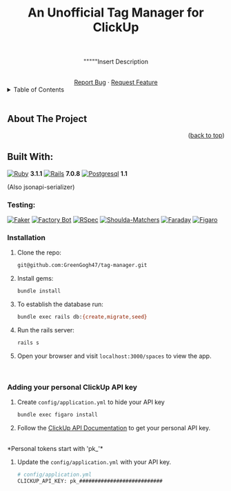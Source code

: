 <a name="readme-top"></a>

<div align="center">

# An Unofficial Tag Manager for ClickUp


</div>
<div align="center">
  <h3 align="center"></h3>

  <div align="center">
    <br>
    <p> """""Insert Description</p>
    <br />
    <a href="https://https://github.com/GreenGogh47/tag-manager/issues">Report Bug</a>
    ·
    <a href="https://https://github.com/GreenGogh47/tag-manager/issues">Request Feature</a>
  </div>
</div>

<!-- TABLE OF CONTENTS -->
<details>
  <summary>Table of Contents</summary>
  <ol>
    <li><a href="#about-the-project">About The Project</a>
      <ul>
        <li><a href="#built-with">Built With</a></li>
      </ul>
    </li>
    <li><a href="#getting-started">Getting Started</a>
      <ul>
        <li><a href="#installation-and-use">Installation and Use</a></li>
      </ul>
    </li>
  </ol>
</details>

<br>

<!-- ABOUT THE PROJECT -->
## About The Project

<!-- ADD PROJECT DESCRIPTION -->

<p align="right">(<a href="#readme-top">back to top</a>)</p>

## Built With:

[![Ruby]][Ruby-url] **3.1.1**
[![Rails]][Rails-url] **7.0.8**
[![Postgresql]][Postgresql-url] **1.1**

(Also jsonapi-serializer)

### Testing:

[![Faker]][Faker-url]
[![Factory Bot]][Factory Bot-url]
[![RSpec]][RSpec-url]
[![Shoulda-Matchers]][Shoulda-Matchers-url]
[![Faraday]][Faraday-url]
[![Figaro]][Figaro-url]

### Installation

1. Clone the repo:
   ```bash
   git@github.com:GreenGogh47/tag-manager.git
   ```

1. Install gems:
   ```bash
   bundle install
   ```

1. To establish the database run:
   ```bash
   bundle exec rails db:{create,migrate,seed}
   ```

1. Run the rails server:
   ```bash
   rails s
   ```

1. Open your browser and visit `localhost:3000/spaces` to view the app.

<br>

### Adding your personal ClickUp API key

1. Create `config/application.yml` to hide your API key
    ```bash
    bundle exec figaro install
    ```

1. Follow the [ClickUp API Documentation](https://help.clickup.com/hc/en-us/articles/6303426241687-Getting-Started-with-the-ClickUp-API) to get your personal API key.
<br>
    *Personal tokens start with 'pk_'*

1. Update the `config/application.yml` with your API key.
    ```bash
    # config/application.yml
    CLICKUP_API_KEY: pk_###########################
    ```


<!-- MARKDOWN LINKS & IMAGES -->

[Ruby]: https://img.shields.io/badge/ruby-000000?style=for-the-badge&logo=ruby&logoColor=red
[Ruby-url]: https://www.ruby-lang.org/en/

[Rails]: https://img.shields.io/badge/rails-red?style=for-the-badge&logo=rubyonrails&logoColor=white&color=red

[Rails-url]: https://rubyonrails.org/

[Postgresql]: https://img.shields.io/badge/postgresql-3386FF?style=for-the-badge&logo=postgresql&logoColor=FFFFFF
[Postgresql-url]: https://www.postgresql.org/

[Heroku]: https://img.shields.io/badge/Heroku-430098?style=for-the-badge&logo=heroku&logoColor=white
[Heroku-url]: https://www.heroku.com/

[Circle-CI]: https://img.shields.io/circleci/build/github/wise-app-team/wise-app-be/main
[Circle-url]: https://app.circleci.com/


[Puma]: https://img.shields.io/badge/-Puma-FFD43B?logo=puma&logoColor=black&style=for-the-badge
[Puma-url]: https://github.com/puma/puma

[bcrypt]: https://img.shields.io/badge/-bcrypt-00599C?logo=gnu-privacy-guard&logoColor=white&style=for-the-badge
[bcrypt-url]: https://github.com/codahale/bcrypt-ruby

[Faraday]: https://img.shields.io/badge/-Faraday-3E3E3E?logo=ruby&logoColor=white&style=for-the-badge
[Faraday-url]: https://github.com/lostisland/faraday

[Figaro]: https://img.shields.io/badge/-Figaro-FF4136?logo=rubygems&logoColor=white&style=for-the-badge
[Figaro-url]: https://github.com/laserlemon/figaro

[GraphQL]: https://img.shields.io/badge/-GraphQL-E10098?logo=graphql&logoColor=white&style=for-the-badge
[GraphQL-url]: https://graphql.org/

[GraphiQL]: https://img.shields.io/badge/-GraphiQL-E10098?logo=graphql&logoColor=white&style=for-the-badge
[GraphiQL-url]: https://github.com/graphql/graphiql


[JSON-Serializer]: https://img.shields.io/badge/-JSON%20API%20Serializer-1E90FF?logo=json&logoColor=white&style=for-the-badge
[JSON-Serializer-url]: https://github.com/jsonapi-serializer/jsonapi-serializer

[Capybara]: https://img.shields.io/badge/-Capybara-FF7F50?logo=rubygems&logoColor=white&style=for-the-badge
[Capybara-url]: https://github.com/teamcapybara/capybara

[RSpec]: https://img.shields.io/badge/-RSpec-FF7F50?logo=rubygems&logoColor=white&style=for-the-badge
[RSpec-url]: https://github.com/rspec/rspec

[Faker]: https://img.shields.io/badge/-Faker-FF69B4?logo=rubygems&logoColor=white&style=for-the-badge
[Faker-url]: https://github.com/faker-ruby/faker

[Shoulda-Matchers]: https://img.shields.io/badge/-Shoulda%20Matchers-5B5B5B?logo=rubygems&logoColor=white&style=for-the-badge
[Shoulda-Matchers-url]: https://github.com/thoughtbot/shoulda-matchers

[Web-mock]: https://img.shields.io/badge/-WebMock-8B0000?logo=rubygems&logoColor=white&style=for-the-badge
[Web-mock-url]: https://github.com/bblimke/webmock

[VCR]: https://img.shields.io/badge/-VCR-2F4F4F?logo=rubygems&logoColor=white&style=for-the-badge
[VCR-url]:  https://github.com/vcr/vcr

[Faker]: https://img.shields.io/badge/-Faker-00BFFF?logo=rubygems&logoColor=white&style=for-the-badge
[Faker-url]: https://github.com/faker-ruby/faker

[Factory Bot]: https://img.shields.io/badge/-FactoryBot-00BFFF?logo=rubygems&logoColor=white&style=for-the-badge
[Factory Bot-url]: https://github.com/thoughtbot/factory_bot

[SimpleCov]: https://img.shields.io/badge/-SimpleCov-00BFFF?logo=rubygems&logoColor=white&style=for-the-badge
[SimpleCov-url]: https://github.com/simplecov-ruby/simplecov

[RuboCop]: https://img.shields.io/badge/-RuboCop-00BFFF?logo=rubygems&logoColor=white&style=for-the-badge
[RuboCop-url]: https://github.com/rubocop/rubocop

[Capybara]: https://img.shields.io/badge/-Capybara-00BFFF?logo=rubygems&logoColor=white&style=for-the-badge
[Capybara-url]: https://github.com/teamcapybara/capybara

[Pry]: https://img.shields.io/badge/-Pry-00BFFF?logo=rubygems&logoColor=white&style=for-the-badge
[Pry-url]: https://github.com/pry/pry